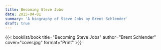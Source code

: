 ```yaml
---
title: Becoming Steve Jobs
date: 2015-04-01
summary: 'A biography of Steve Jobs by Brent Schlender'
draft: true
---
```


{{< booklist/book
title="Becoming Steve Jobs"
author="Brent Schlender"
cover="cover.jpg"
format="Print" >}}

